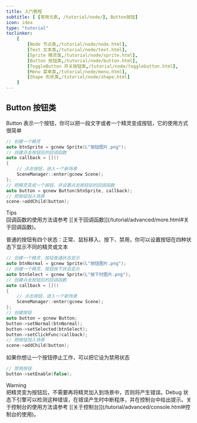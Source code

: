 ```yaml
---
title: 入门教程
subtitle: [ [常用元素, /tutorial/node/], Button按钮]
icon: idea
type: "tutorial"
toclinker: 
    [
        [Node 节点类,/tutorial/node/node.html],
        [Text 文本类,/tutorial/node/text.html],
        [Sprite 精灵类,/tutorial/node/sprite.html],
        [Button 按钮类,/tutorial/node/button.html],
        [ToggleButton 开关按钮类,/tutorial/node/togglebutton.html],
        [Menu 菜单类,/tutorial/node/menu.html],
        [Shape 形状类,/tutorial/node/shape.html]
    ]
---
```

## Button 按钮类

Button 表示一个按钮，你可以把一段文字或者一个精灵变成按钮，它的使用方式很简单

```cpp
// 创建一个精灵
auto btnSprite = gcnew Sprite(L"按钮图片.png");
// 创建点击按钮后的回调函数
auto callback = []() 
{
    // 点击按钮，进入一个新场景
    SceneManager::enter(gcnew Scene);
};
// 把精灵变成一个按钮，并设置点击按钮后的回调函数
auto button = gcnew Button(btnSprite, callback);
// 把按钮加入场景
scene->addChild(button);
```

<div class="ui info message"><div class="header">Tips </div>
回调函数的使用方法请参考 [[关于回调函数]](/tutorial/advanced/more.html#关于回调函数)。
</div>

普通的按钮有四个状态：正常、鼠标移入、按下、禁用，你可以设置按钮在四种状态下显示不同的精灵或文本

```cpp
// 创建一个精灵，按钮普通状态显示
auto btnNormal = gcnew Sprite(L"按钮图片.png");
// 创建一个精灵，按钮按下状态显示
auto btnSelect = gcnew Sprite(L"按下时图片.png");
// 创建点击按钮后的回调函数
auto callback = []() 
{
    // 点击按钮，进入一个新场景
    SceneManager::enter(gcnew Scene);
};
// 创建按钮
auto button = gcnew Button;
button->setNormal(btnNormal);
button->setSelected(btnSelect);
button->setClickFunc(callback);
// 把按钮加入场景
scene->addChild(button);
```

如果你想让一个按钮停止工作，可以把它设为禁用状态

```cpp
// 禁用按钮
button->setEnable(false);
```

<div class="ui warning message"><div class="header">Warning </div>
把精灵变为按钮后，不需要再将精灵加入到场景中，否则将产生错误。Debug 状态下引擎可以检测这种错误，在错误产生时中断程序，并在控制台中给出提示。关于控制台的使用方法请参考 [[关于控制台]](/tutorial/advanced/console.html#控制台的使用)。
</div>